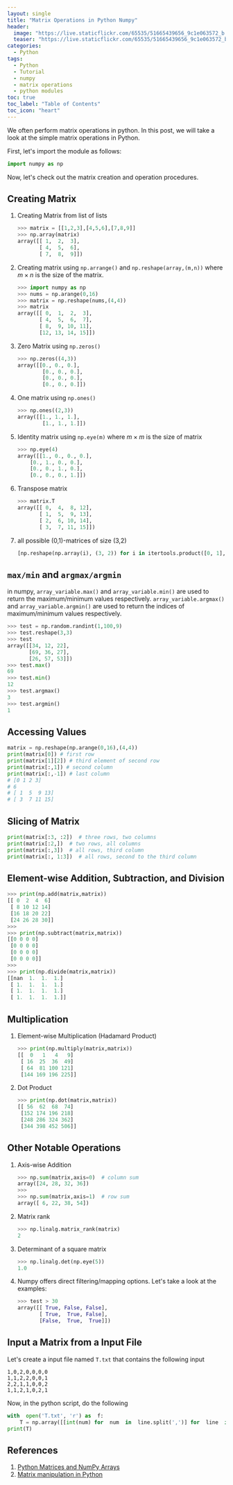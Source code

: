 ```yaml
---
layout: single
title: "Matrix Operations in Python Numpy"
header:
  image: "https://live.staticflickr.com/65535/51665439656_9c1e063572_b.jpg"
  teaser: "https://live.staticflickr.com/65535/51665439656_9c1e063572_b.jpg"
categories:
  - Python
tags:
  - Python
  - Tutorial
  - numpy
  - matrix operations
  - python modules
toc: true
toc_label: "Table of Contents"
toc_icon: "heart"
---
```


We often perform matrix operations in python. In this post, we will take a look at the simple matrix operations in Python.

First, let's import the module as follows:
```python
import numpy as np
```
Now, let's check out the matrix creation and operation procedures.

## Creating Matrix
1. Creating Matrix from list of lists
	```python
	>>> matrix = [[1,2,3],[4,5,6],[7,8,9]]
	>>> np.array(matrix)
	array([[ 1,  2,  3],
	       [ 4,  5,  6],
	       [ 7,  8,  9]])
	```
2. Creating matrix using `np.arrange()` and `np.reshape(array,(m,n))` where $m \times n$ is the size of the matrix.
	```python
	>>> import numpy as np
	>>> nums = np.arange(0,16)
	>>> matrix = np.reshape(nums,(4,4))
	>>> matrix
	array([[ 0,  1,  2,  3],
	       [ 4,  5,  6,  7],
	       [ 8,  9, 10, 11],
	       [12, 13, 14, 15]])
	```

3. Zero Matrix using `np.zeros()`
	```python
	>>> np.zeros((4,3))
	array([[0., 0., 0.],
	        [0., 0., 0.],
	        [0., 0., 0.],
	        [0., 0., 0.]])
	```

4. One matrix using `np.ones()`

	```python
	>>> np.ones((2,3))
	array([[1., 1., 1.],
	        [1., 1., 1.]])
	```
5. Identity matrix using `np.eye(m)` where $m \times m$ is the size of matrix

	```python
	>>> np.eye(4)
	array([[1., 0., 0., 0.],
	    [0., 1., 0., 0.],
	    [0., 0., 1., 0.],
	    [0., 0., 0., 1.]])
	```
6. Transpose matrix
	```python
	>>> matrix.T
	array([[ 0,  4,  8, 12],
	       [ 1,  5,  9, 13],
	       [ 2,  6, 10, 14],
	       [ 3,  7, 11, 15]])
	```
7. all possible (0,1)-matrices of size (3,2)
	```python
	[np.reshape(np.array(i), (3, 2)) for i in itertools.product([0, 1], repeat = 3 * 2)]
	```

## `max/min` and `argmax/argmin`
in numpy, `array_variable.max()` and `array_variable.min()` are used to return the maximum/minimum values respectively. `array_variable.argmax()` and `array_variable.argmin()` are used to return the indices of maximum/minimum values respectively. 

```python
>>> test = np.random.randint(1,100,9)
>>> test.reshape(3,3)
>>> test
array([[34, 12, 22],
       [69, 36, 27],
       [26, 57, 53]])
>>> test.max()
69
>>> test.min()
12
>>> test.argmax()
3
>>> test.argmin()
1
```

## Accessing Values
```python
matrix = np.reshape(np.arange(0,16),(4,4))
print(matrix[0]) # first row
print(matrix[1][2]) # third element of second row
print(matrix[:,1]) # second column
print(matrix[:,-1]) # last column
# [0 1 2 3]
# 6
# [ 1  5  9 13]
# [ 3  7 11 15]
```

## Slicing of Matrix
```python
print(matrix[:3, :2])  # three rows, two columns
print(matrix[:2,])  # two rows, all columns
print(matrix[:,3])  # all rows, third column
print(matrix[:, 1:3])  # all rows, second to the third column
```

## Element-wise Addition, Subtraction, and Division
```python
>>> print(np.add(matrix,matrix))
[[ 0  2  4  6]
 [ 8 10 12 14]
 [16 18 20 22]
 [24 26 28 30]]
>>>
>>> print(np.subtract(matrix,matrix))
[[0 0 0 0]
 [0 0 0 0]
 [0 0 0 0]
 [0 0 0 0]]
>>>
>>> print(np.divide(matrix,matrix))
[[nan  1.  1.  1.]
 [ 1.  1.  1.  1.]
 [ 1.  1.  1.  1.]
 [ 1.  1.  1.  1.]]
```

## Multiplication
1. Element-wise Multiplication (Hadamard Product)
	```python
	>>> print(np.multiply(matrix,matrix))
	[[  0   1   4   9]
	 [ 16  25  36  49]
	 [ 64  81 100 121]
	 [144 169 196 225]]
	```

2. Dot Product
	```python
	>>> print(np.dot(matrix,matrix))
	[[ 56  62  68  74]
	 [152 174 196 218]
	 [248 286 324 362]
	 [344 398 452 506]]
	```

## Other Notable Operations
1. Axis-wise Addition
	```python
	>>> np.sum(matrix,axis=0)  # column sum
	array([24, 28, 32, 36])
	>>>
	>>> np.sum(matrix,axis=1)  # row sum
	array([ 6, 22, 38, 54])
	```

2. Matrix rank
	```python
	>>> np.linalg.matrix_rank(matrix)
	2
	```
3. Determinant of a square matrix
	```python
	>>> np.linalg.det(np.eye(5))
	1.0
	```
4. Numpy offers direct filtering/mapping options. Let's take a look at the examples:
	```python
	>>> test > 30
	array([[ True, False, False],
	       [ True,  True, False],
	       [False,  True,  True]])
	```

## Input a Matrix from a Input File
Let's create a input file named `T.txt` that contains the following input
```
1,0,2,0,0,0,0
1,1,2,2,0,0,1
2,2,1,1,0,0,2
1,1,2,1,0,2,1
```

Now, in the python script, do the following
```python
with  open('T.txt', 'r') as  f:
	T = np.array([[int(num) for  num  in  line.split(',')] for  line  in  f])
print(T)
```

## References
1. [Python Matrices and NumPy Arrays](https://www.programiz.com/python-programming/matrix)
2. [Matrix manipulation in Python](https://www.geeksforgeeks.org/matrix-manipulation-python/)
<!--stackedit_data:
eyJoaXN0b3J5IjpbNjk3NjQxODM2LDE2NDM3NzgzMTIsMTYxNz
c0MjkxXX0=
-->